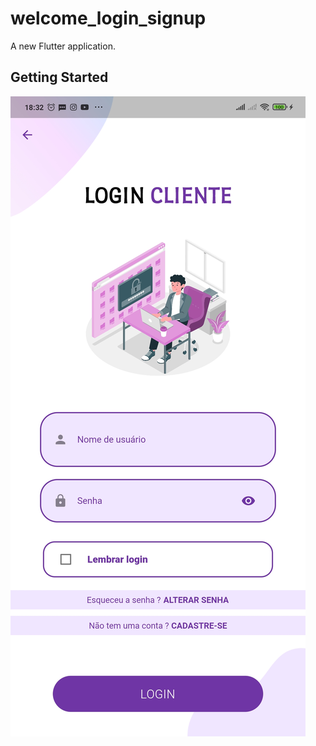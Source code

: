 # welcome_login_signup

A new Flutter application.

## Getting Started

![alt text](https://github.com/ArielMota/AppFlutterTCC/blob/master/assets/images/print_do_app/logincli.jpg?raw=true)
